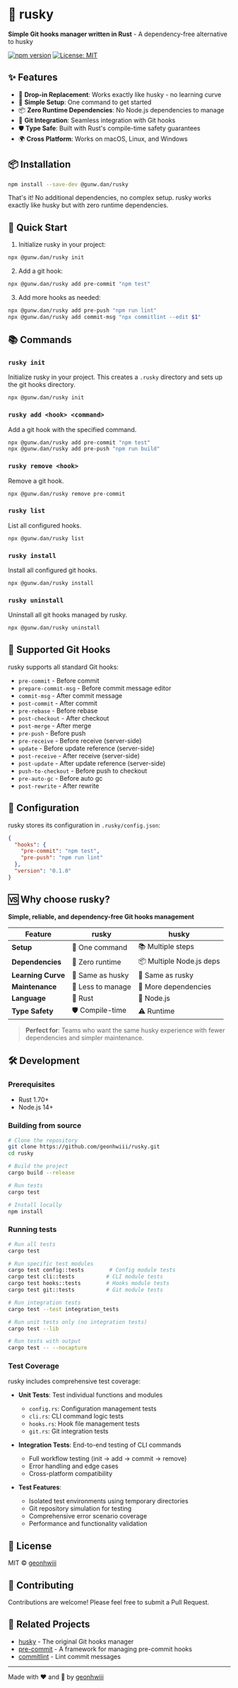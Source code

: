 # 🐺 rusky

**Simple Git hooks manager written in Rust** - A dependency-free alternative to husky

[![npm version](https://badge.fury.io/js/@gunw.dan/rusky.svg)](https://badge.fury.io/js/@gunw.dan/rusky)
[![License: MIT](https://img.shields.io/badge/License-MIT-yellow.svg)](https://opensource.org/licenses/MIT)

## ✨ Features

- 🚀 **Drop-in Replacement**: Works exactly like husky - no learning curve
- 🔧 **Simple Setup**: One command to get started
- 📦 **Zero Runtime Dependencies**: No Node.js dependencies to manage
- 🎯 **Git Integration**: Seamless integration with Git hooks
- 🛡️ **Type Safe**: Built with Rust's compile-time safety guarantees
- 🌍 **Cross Platform**: Works on macOS, Linux, and Windows

## 📦 Installation

```bash
npm install --save-dev @gunw.dan/rusky
```

That's it! No additional dependencies, no complex setup. rusky works exactly like husky but with zero runtime dependencies.

## 🚀 Quick Start

1. Initialize rusky in your project:
```bash
npx @gunw.dan/rusky init
```

2. Add a git hook:
```bash
npx @gunw.dan/rusky add pre-commit "npm test"
```

3. Add more hooks as needed:
```bash
npx @gunw.dan/rusky add pre-push "npm run lint"
npx @gunw.dan/rusky add commit-msg "npx commitlint --edit $1"
```

## 📚 Commands

### `rusky init`
Initialize rusky in your project. This creates a `.rusky` directory and sets up the git hooks directory.

```bash
npx @gunw.dan/rusky init
```

### `rusky add <hook> <command>`
Add a git hook with the specified command.

```bash
npx @gunw.dan/rusky add pre-commit "npm test"
npx @gunw.dan/rusky add pre-push "npm run build"
```

### `rusky remove <hook>`
Remove a git hook.

```bash
npx @gunw.dan/rusky remove pre-commit
```

### `rusky list`
List all configured hooks.

```bash
npx @gunw.dan/rusky list
```

### `rusky install`
Install all configured git hooks.

```bash
npx @gunw.dan/rusky install
```

### `rusky uninstall`
Uninstall all git hooks managed by rusky.

```bash
npx @gunw.dan/rusky uninstall
```

## 🎯 Supported Git Hooks

rusky supports all standard Git hooks:

- `pre-commit` - Before commit
- `prepare-commit-msg` - Before commit message editor
- `commit-msg` - After commit message
- `post-commit` - After commit
- `pre-rebase` - Before rebase
- `post-checkout` - After checkout
- `post-merge` - After merge
- `pre-push` - Before push
- `pre-receive` - Before receive (server-side)
- `update` - Before update reference (server-side)
- `post-receive` - After receive (server-side)
- `post-update` - After update reference (server-side)
- `push-to-checkout` - Before push to checkout
- `pre-auto-gc` - Before auto gc
- `post-rewrite` - After rewrite

## 🔧 Configuration

rusky stores its configuration in `.rusky/config.json`:

```json
{
  "hooks": {
    "pre-commit": "npm test",
    "pre-push": "npm run lint"
  },
  "version": "0.1.0"
}
```

## 🆚 Why choose rusky?

**Simple, reliable, and dependency-free Git hooks management**

| Feature | rusky | husky |
|---------|-------|-------|
| **Setup** | 🚀 One command | 📚 Multiple steps |
| **Dependencies** | 🚫 Zero runtime | 📦 Multiple Node.js deps |
| **Learning Curve** | 📖 Same as husky | 📖 Same as rusky |
| **Maintenance** | 🔧 Less to manage | 🔧 More dependencies |
| **Language** | 🦀 Rust | 📜 Node.js |
| **Type Safety** | 🛡️ Compile-time | ⚠️ Runtime |

> **Perfect for**: Teams who want the same husky experience with fewer dependencies and simpler maintenance.

## 🛠️ Development

### Prerequisites
- Rust 1.70+
- Node.js 14+

### Building from source

```bash
# Clone the repository
git clone https://github.com/geonhwiii/rusky.git
cd rusky

# Build the project
cargo build --release

# Run tests
cargo test

# Install locally
npm install
```

### Running tests

```bash
# Run all tests
cargo test

# Run specific test modules
cargo test config::tests        # Config module tests
cargo test cli::tests          # CLI module tests  
cargo test hooks::tests        # Hooks module tests
cargo test git::tests          # Git module tests

# Run integration tests
cargo test --test integration_tests

# Run unit tests only (no integration tests)
cargo test --lib

# Run tests with output
cargo test -- --nocapture
```

### Test Coverage

rusky includes comprehensive test coverage:

- **Unit Tests**: Test individual functions and modules
  - `config.rs`: Configuration management tests
  - `cli.rs`: CLI command logic tests
  - `hooks.rs`: Hook file management tests
  - `git.rs`: Git integration tests

- **Integration Tests**: End-to-end testing of CLI commands
  - Full workflow testing (init → add → commit → remove)
  - Error handling and edge cases
  - Cross-platform compatibility

- **Test Features**:
  - Isolated test environments using temporary directories
  - Git repository simulation for testing
  - Comprehensive error scenario coverage
  - Performance and functionality validation

## 📄 License

MIT © [geonhwiii](https://github.com/geonhwiii)

## 🤝 Contributing

Contributions are welcome! Please feel free to submit a Pull Request.

## 🔗 Related Projects

- [husky](https://github.com/typicode/husky) - The original Git hooks manager
- [pre-commit](https://pre-commit.com/) - A framework for managing pre-commit hooks
- [commitlint](https://commitlint.js.org/) - Lint commit messages

---

Made with ❤️ and 🦀 by [geonhwiii](https://github.com/geonhwiii) 